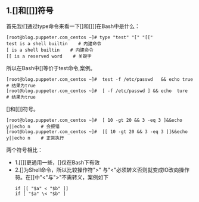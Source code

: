 ## 1.\[\]和\[\[\]\]符号

首先我们通过type命令来看一下\[\]和\[\[\]\]在Bash中是什么：

```
[root@blog.puppeter.com_centos ~]# type "test" "[" "[["
test is a shell builtin    # 内建命令
[ is a shell builtin    # 内建命令
[[ is a reserved word    # 关键字
```

所以在Bash中\[\]等价于test命令,案例。

```
[root@blog.puppeter.com_centos ~]#  test -f /etc/passwd   && echo true    # 结果为true
[root@blog.puppeter.com_centos ~]#  [ -f /etc/passwd ] && echo  ture     # 结果为true
```

\[\]和\[\[\]\]符号。

```
[root@blog.puppeter.com_centos ~]#  [ 10 -gt 20 && 3 -eq 3 ]&&echo y||echo n    # 会报错
[root@blog.puppeter.com_centos ~]#  [[ 10 -gt 20 && 3 -eq 3 ]]&&echo y||echo n    # 正常执行
```

两个符号相比：

* 1.\[\[\]\]更通用一些，\[\]仅在Bash下有效
* 2.\[\]为Shell命令，所以比较操作符"&gt;" 与"&lt;"必须转义否则就变成IO改向操作符。在\[\[中"&lt;"与"&gt;"不需转义，案例如下
  ```
  if [[ "$a" < "$b" ]]
  if [ "$a" \< "$b" ]
  ```



